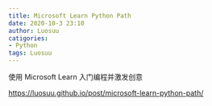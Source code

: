 ```yaml
---
title: Microsoft Learn Python Path
date: 2020-10-3 23:10
author: Luosuu
catigories:
- Python
tags: Luosuu
---
```


使用 Microsoft Learn 入门编程并激发创意

https://luosuu.github.io/post/microsoft-learn-python-path/